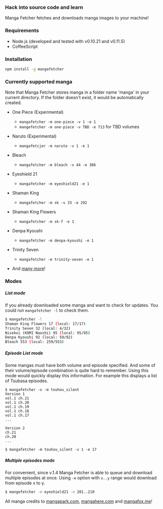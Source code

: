 ### Hack into source code and learn

Manga Fetcher fetches and downloads manga images to your machine!

### Requirements

- Node.js (developed and tested with v0.10.21 and v0.11.5)
- CoffeeScript

### Installation

``` bash
npm install -g mangafetcher
```

### Currently supported manga

Note that Manga Fetcher stores manga in a folder name 'manga' in your current directory.
If the folder doesn't exist, it would be automatically created.

- One Piece (Experimental)
  - `mangafetcher -m one-piece -v 1 -e 1`
  - `mangefetcher -m one-piece -v TBD -e 713` for TBD volumes

- Naruto (Experimental)
  - `mangafetcjer -m naruto -v 1 -e 1`

- Bleach
  - `mangafetcher -m bleach -v 44 -e 386`

- Eyeshield 21
  - `mangafetcher -m eyeshield21 -e 1`

- Shaman King
  - `mangafetcher -m sk -v 33 -e 292`

- Shaman King Flowers
  - `mangafetcher -m sk-f -e 1`

- Denpa Kyoushi
  - `mangafetcher -m denpa-kyoushi -e 1`

- Trinity Seven
  - `mangafetcher -m trinity-seven -e 1`

- And [many more](https://github.com/phatograph/mangafetcher/blob/master/database.coffee)!

### Modes

##### List mode

If you already downloaded some manga and want to check for updates.
You could run `mangafetcher -l` to check them.

``` bash
$ mangafetcher -l
Shaman King Flowers 17 (local: 17/17)
Trinity Seven 32 (local: 4/32)
Nisekoi (KOMI Naoshi) 95 (local: 95/95)
Denpa Kyoushi 92 (local: 59/92)
Bleach 553 (local: 259/553)
```

##### Episode List mode

Some mangas must have both volume and episode specified. And some of their
volume/episode combination is quite hard to remember. Using this mode
would quickly display this information. For example this displays a
list of Tsubasa episodes.

```
$ mangafetcher -x -m touhou_silent
Version 1
vol.1 ch.21
vol.1 ch.20
vol.1 ch.19
vol.1 ch.18
vol.1 ch.17
...

Version 2
ch.21
ch.20
...

$ mangafetcher -m touhou_silent -v 1 -e 17
```

##### Multiple episodes mode

For convenient, since v.1.4 Manga Fetcher is able to queue and download
multiple episodes at once. Using `-e` option with `x..y` range
would download from episode x to y.

``` bash
$ mangefetcher -m eyeshield21 -e 201..210
```


All manga credits to [mangapark.com](http://mangapark.com), [mangahere.com](http://mangahere.com) and [mangafox.me](http://mangafox.me)!
